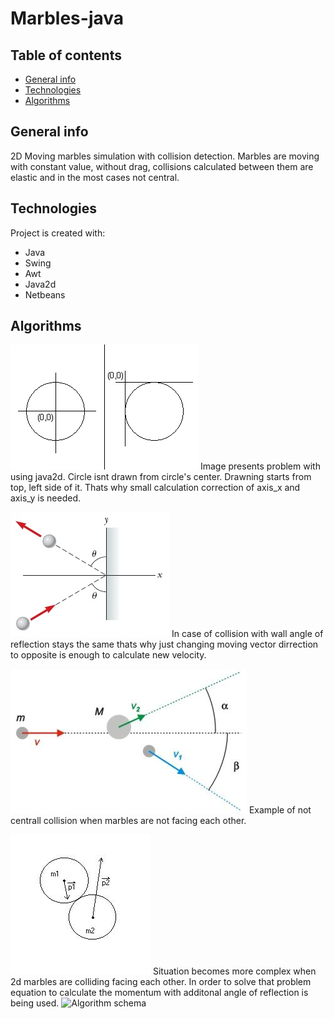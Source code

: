 # Marbles-java


## Table of contents
* [General info](#general-info)
* [Technologies](#technologies)
* [Algorithms](#algorithms)


## General info
2D Moving marbles simulation with collision detection. Marbles are moving with constant value, without drag, collisions calculated between them are elastic and in the most cases not central. 
	
## Technologies
Project is created with:
* Java 
* Swing
* Awt
* Java2d
* Netbeans

## Algorithms

![Algorithm schema](./images/circle_not_central.png)
Image presents problem with using java2d. Circle isnt drawn from circle's center. Drawning starts from top, left side of it. Thats why small calculation correction of axis_x and axis_y  is needed.
 
![Algorithm schema](./images/collision_wall.jpg)
In case of collision with wall angle of reflection stays the same thats why just changing moving vector dirrection to opposite is enough to calculate new velocity.

![Algorithm schema](./images/collision_not_central.jpg)
Example of not centrall collision when marbles are not facing each other.

![Algorithm schema](./images/collision_1.jpg)
Situation becomes more complex when 2d marbles are colliding facing each other. In order to solve that problem equation to calculate the momentum with additonal angle of reflection is being used.
![Algorithm schema](./images/collision_momentum.jpg)

